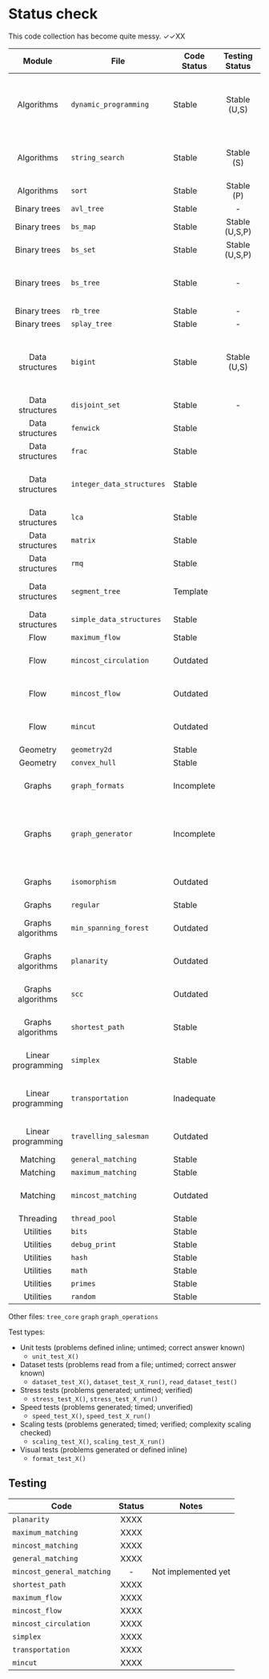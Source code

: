 # Status check

This code collection has become quite messy. ✓✓XX

| Module              | File                        | Code Status  | Testing Status | Notes |
|:-------------------:|-----------------------------|--------------|:--------------:|-------|
| Algorithms          |`dynamic_programming        `| Stable       | Stable (U,S)   | Multibin knapsack, minimum bin packing (separate knapsack) |
| Algorithms          |`string_search              `| Stable       | Stable (S)     | Suffix array, suffix tree, manacher's algorithm |
| Algorithms          |`sort                       `| Stable       | Stable (P)     | |
| Binary trees        |`avl_tree                   `| Stable       | -              | |
| Binary trees        |`bs_map                     `| Stable       | Stable (U,S,P) | |
| Binary trees        |`bs_set                     `| Stable       | Stable (U,S,P) | |
| Binary trees        |`bs_tree                    `| Stable       | -              | Missing some libcpp methods with hints |
| Binary trees        |`rb_tree                    `| Stable       | -              | |
| Binary trees        |`splay_tree                 `| Stable       | -              | |
| Data structures     |`bigint                     `| Stable       | Stable (U,S)   | Convoluted, needs cleanup: use debug functions, improve distribution |
| Data structures     |`disjoint_set               `| Stable       | -              | |
| Data structures     |`fenwick                    `| Stable       |                | |
| Data structures     |`frac                       `| Stable       |                | |
| Data structures     |`integer_data_structures    `| Stable       |                | Only heaps are performance tested on dijkstra |
| Data structures     |`lca                        `| Stable       |                | Needs restyle |
| Data structures     |`matrix                     `| Stable       |                | |
| Data structures     |`rmq                        `| Stable       |                | |
| Data structures     |`segment_tree               `| Template     |                | It's a template but could be basic tested |
| Data structures     |`simple_data_structures     `| Stable       |                | |
| Flow                |`maximum_flow               `| Stable       |                | |
| Flow                |`mincost_circulation        `| Outdated     |                | Not adapted to new edges_t graph interface |
| Flow                |`mincost_flow               `| Outdated     |                | Not adapted to new edges_t graph interface |
| Flow                |`mincut                     `| Outdated     |                | Not adapted to new edges_t graph interface |
| Geometry            |`geometry2d                 `| Stable       |                | |
| Geometry            |`convex_hull                `| Stable       |                | |
| Graphs              |`graph_formats              `| Incomplete   |                | Standardized reading and writing, restyle |
| Graphs              |`graph_generator            `| Incomplete   |                | Missing flow, circulation, shortest paths, matching and planarity generators |
| Graphs              |`isomorphism                `| Outdated     |                | Not adapted to new edges_t graph interface |
| Graphs              |`regular                    `| Stable       |                | |
| Graphs algorithms   |`min_spanning_forest        `| Outdated     |                | Not adapted to new edges_t graph interface |
| Graphs algorithms   |`planarity                  `| Outdated     |                | Not adapted to new edges_t graph interface |
| Graphs algorithms   |`scc                        `| Outdated     |                | Not adapted to new edges_t graph interface |
| Graphs algorithms   |`shortest_path              `| Stable       |                | Johnson's not correctly implemented |
| Linear programming  |`simplex                    `| Stable       |                | Missing support for x <= 0 and x in R |
| Linear programming  |`transportation             `| Inadequate   |                | Inefficient implementation and bad interface |
| Linear programming  |`travelling_salesman        `| Outdated     |                | Needs an interface change |
| Matching            |`general_matching           `| Stable       |                | |
| Matching            |`maximum_matching           `| Stable       |                | |
| Matching            |`mincost_matching           `| Outdated     |                | Not adapted to new edges_t graph interface |
| Threading           |`thread_pool                `| Stable       |                | |
| Utilities           |`bits                       `| Stable       |                | |
| Utilities           |`debug_print                `| Stable       |                | |
| Utilities           |`hash                       `| Stable       |                | |
| Utilities           |`math                       `| Stable       |                | |
| Utilities           |`primes                     `| Stable       |                | |
| Utilities           |`random                     `| Stable       |                | |

Other files: `tree_core` `graph` `graph_operations`

Test types:

- Unit tests (problems defined inline; untimed; correct answer known)
  - `unit_test_X()`
- Dataset tests (problems read from a file; untimed; correct answer known)
  - `dataset_test_X()`, `dataset_test_X_run()`, `read_dataset_test()`
- Stress tests (problems generated; untimed; verified)
  - `stress_test_X()`, `stress_test_X_run()`
- Speed tests (problems generated; timed; unverified)
  - `speed_test_X()`, `speed_test_X_run()`
- Scaling tests (problems generated; timed; verified; complexity scaling checked)
  - `scaling_test_X()`, `scaling_test_X_run()`
- Visual tests (problems generated or defined inline)
  - `format_test_X()`

## Testing

| Code                     | Status | Notes |
|--------------------------|:------:|-------|
|`planarity               `|  XXXX  |       |
|`maximum_matching        `|  XXXX  |       |
|`mincost_matching        `|  XXXX  |       |
|`general_matching        `|  XXXX  |       |
|`mincost_general_matching`|  -     | Not implemented yet |
|`shortest_path           `|  XXXX  |       |
|`maximum_flow            `|  XXXX  |       |
|`mincost_flow            `|  XXXX  |       |
|`mincost_circulation     `|  XXXX  |       |
|`simplex                 `|  XXXX  |       |
|`transportation          `|  XXXX  |       |
|`mincut                  `|  XXXX  |       |
